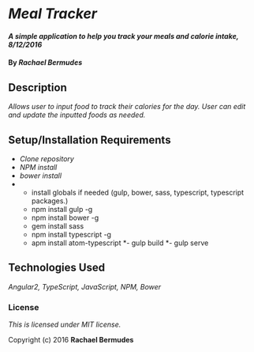 # _Meal Tracker_

#### _A simple application to help you track your meals and calorie intake, 8/12/2016_

#### By _Rachael Bermudes_

## Description

_Allows user to input food to track their calories for the day. User can edit and update the inputted foods as needed._

## Setup/Installation Requirements

* _Clone repository_
* _NPM install_
* _bower install_
* - install globals if needed (gulp, bower, sass, typescript, typescript packages.)
  - npm install gulp -g
  - npm install bower -g
  - gem install sass
  - npm install typescript -g
  - apm install atom-typescript
*- gulp build
*- gulp serve

## Technologies Used

_Angular2,_
_TypeScript,_
_JavaScript,_
_NPM,_
_Bower_

### License

*This is licensed under MIT license.*

Copyright (c) 2016 **Rachael Bermudes**
